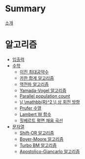 # Summary

[소개](README.md)

# 알고리즘

- [입출력](io/io.md)
- [수학](math/README.md)
  - [이진 최대공약수](math/binary_gcd.md)
  - [카한 합계 알고리즘](math/kahan.md)
  - [역전파 알고리즘](math/backpropagation.md)
  - [Yamada-Vogel 알고리즘](math/yamada-vogel.md)
  - [Parallel population count](math/bitpop.md)
  - [\\( \mathbb{R}^2 \\) 상 회전 방향](math/plane-rotation.md)
  - [Prufer 수열](math/prufer.md)
  - [Lambert W 함수](math/lambert-w.md)
  - [힐베르트 평면 채움 곡선](math/hillert-space-filling-curve.md)
- [문자열](strings/README.md)
  - [Shift-OR 알고리즘](strings/shift-or.md)
  - [Boyer-Moore 알고리즘]()
  - [Turbo BM 알고리즘]()
  - [Apostolico-Giancarlo 알고리즘]()
